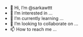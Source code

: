 - 👋 Hi, I’m @sarkawttt
- 👀 I’m interested in ...
- 🌱 I’m currently learning ...
- 💞️ I’m looking to collaborate on ...
- 📫 How to reach me ...

<!---
sarkawttt/sarkawttt is a ✨ special ✨ repository because its `README.md` (this file) appears on your GitHub profile.
You can click the Preview link to take a look at your changes.
--->
